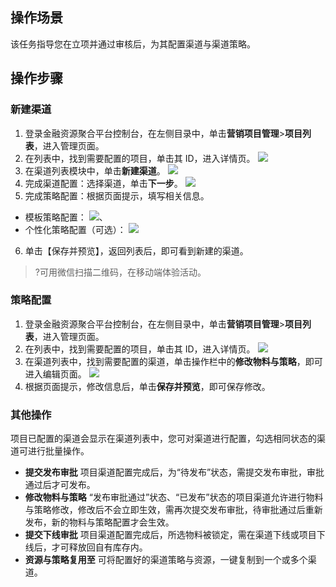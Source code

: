 ## 操作场景
该任务指导您在立项并通过审核后，为其配置渠道与渠道策略。

## 操作步骤

### 新建渠道
1. 登录金融资源聚合平台控制台，在左侧目录中，单击**营销项目管理**>**项目列表**，进入管理页面。
2. 在列表中，找到需要配置的项目，单击其 ID，进入详情页。
![](https://main.qcloudimg.com/raw/505dbbd128cafe2f4d97716154ddf3df.png)
3. 在渠道列表模块中，单击**新建渠道**。
![](https://main.qcloudimg.com/raw/5cb6428940a8899bbebaae6af8adfc8d.png)
4. 完成渠道配置：选择渠道，单击**下一步**。
![](https://main.qcloudimg.com/raw/8e6bec62b9cd71550f69fb86c9596544.png)
5. 完成策略配置：根据页面提示，填写相关信息。
 - 模板策略配置：
![](https://main.qcloudimg.com/raw/26d4b3ee19f8016020cfe6e94bb510cb.png)、
 - 个性化策略配置（可选）：
![](https://main.qcloudimg.com/raw/de2c943797a4522c9e70a61c01ac3f87.png)
6. 单击【保存并预览】，返回列表后，即可看到新建的渠道。
>?可用微信扫描二维码，在移动端体验活动。
>

### 策略配置
1. 登录金融资源聚合平台控制台，在左侧目录中，单击**营销项目管理**>**项目列表**，进入管理页面。
2. 在列表中，找到需要配置的项目，单击其 ID，进入详情页。
![](https://main.qcloudimg.com/raw/505dbbd128cafe2f4d97716154ddf3df.png)
3. 在渠道列表中，找到需要配置的渠道，单击操作栏中的**修改物料与策略**，即可进入编辑页面。
![](https://main.qcloudimg.com/raw/c7355a5be19f233d1d7c6ea3ba1ea14f.png)
4. 根据页面提示，修改信息后，单击**保存并预览**，即可保存修改。

### 其他操作
项目已配置的渠道会显示在渠道列表中，您可对渠道进行配置，勾选相同状态的渠道可进行批量操作。
- **提交发布审批**
项目渠道配置完成后，为“待发布”状态，需提交发布审批，审批通过后才可发布。
- **修改物料与策略**
“发布审批通过”状态、“已发布”状态的项目渠道允许进行物料与策略修改，修改后不会立即生效，需再次提交发布审批，待审批通过后重新发布，新的物料与策略配置才会生效。
- **提交下线审批**
项目渠道配置完成后，所选物料被锁定，需在渠道下线或项目下线后，才可释放回自有库存内。
- **资源与策略复用至**
可将配置好的渠道策略与资源，一键复制到一个或多个渠道。
